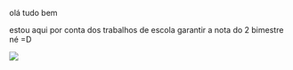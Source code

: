olá tudo bem

estou aqui por conta dos trabalhos de escola
garantir a nota do 2 bimestre né =D

![](https://images.app.goo.gl/ZayS5kYQC6o9dWwYA)
